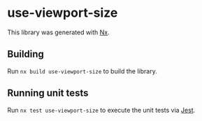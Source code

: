 # use-viewport-size

This library was generated with [Nx](https://nx.dev).

## Building

Run `nx build use-viewport-size` to build the library.

## Running unit tests

Run `nx test use-viewport-size` to execute the unit tests via [Jest](https://jestjs.io).
